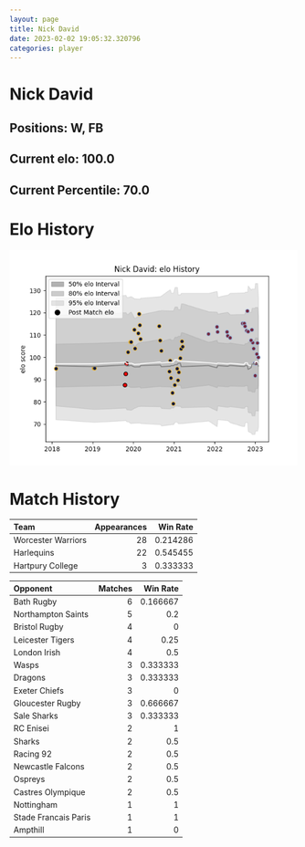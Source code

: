 ```yaml
---  
layout: page  
title: Nick David  
date: 2023-02-02 19:05:32.320796  
categories: player  
---
```

# Nick David

## Positions: W, FB

## Current elo: 100.0

## Current Percentile: 70.0

# Elo History


![elo history](history_NickDavid.png)
# Match History


| Team               |   Appearances |   Win Rate |
|:-------------------|--------------:|-----------:|
| Worcester Warriors |            28 |   0.214286 |
| Harlequins         |            22 |   0.545455 |
| Hartpury College   |             3 |   0.333333 |

| Opponent             |   Matches |   Win Rate |
|:---------------------|----------:|-----------:|
| Bath Rugby           |         6 |   0.166667 |
| Northampton Saints   |         5 |   0.2      |
| Bristol Rugby        |         4 |   0        |
| Leicester Tigers     |         4 |   0.25     |
| London Irish         |         4 |   0.5      |
| Wasps                |         3 |   0.333333 |
| Dragons              |         3 |   0.333333 |
| Exeter Chiefs        |         3 |   0        |
| Gloucester Rugby     |         3 |   0.666667 |
| Sale Sharks          |         3 |   0.333333 |
| RC Enisei            |         2 |   1        |
| Sharks               |         2 |   0.5      |
| Racing 92            |         2 |   0.5      |
| Newcastle Falcons    |         2 |   0.5      |
| Ospreys              |         2 |   0.5      |
| Castres Olympique    |         2 |   0.5      |
| Nottingham           |         1 |   1        |
| Stade Francais Paris |         1 |   1        |
| Ampthill             |         1 |   0        |